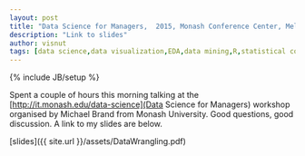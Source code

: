 ```yaml
---
layout: post
title: "Data Science for Managers,  2015, Monash Conference Center, Melbourne"
description: "Link to slides"
author: visnut
tags: [data science,data visualization,EDA,data mining,R,statistical computing,statistical graphics,data wrangling]
---
```

{% include JB/setup %}

Spent a couple of hours this morning talking at the [http://it.monash.edu/data-science](Data Science for Managers) workshop organised by Michael Brand from Monash University. Good questions, good discussion. A link to my slides are below. 

[slides]({{ site.url }}/assets/DataWrangling.pdf)
